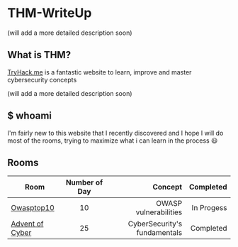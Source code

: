 # THM-WriteUp

(will add a more detailed description soon)
## What is THM? 

[TryHack.me](https://tryhackme.com/) is a fantastic website to learn, improve and master cybersecurity concepts

(will add a more detailed description soon)

## $ whoami

I'm fairly new to this website that I recently discovered and I hope I will do most of the rooms, trying to maximize what i can learn in the process :smiley:


## Rooms

|     Room   | Number of Day   | Concept | Completed |
| ------------- |:-------------:| ------------:| ------------:|
| [Owasptop10](https://github.com/LightFoe/THM-WriteUp/blob/master/Owasptop10/README.md#thmowasptop10-writeup "Owasptop10")| 10 | OWASP vulnerabilities | In Progess |
| [Advent of Cyber](https://github.com/LightFoe/THM-WriteUp/blob/master/Advent%20of%20Cyber/README.md#advent-of-cyber "Advent of Cyber")| 25 | CyberSecurity's fundamentals | Completed |
